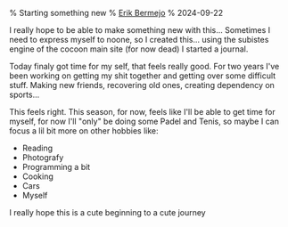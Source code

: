 % Starting something new
% [Erik Bermejo](https://github.com/MariposaGentil)
% 2024-09-22

I really hope to be able to make something new with this...
Sometimes I need to express myself to noone, so I created this... using the subistes engine of the cocoon main site (for now dead) I started a journal.

Today finaly got time for my self, that feels really good. For two years I've been working on getting my shit together and getting over some difficult stuff. Making new friends, recovering old ones, creating dependency on sports... 

This feels right. This season, for now, feels like I'll be able to get time for myself, for now I'll "only" be doing some Padel and Tenis, so maybe I can focus a lil bit more on other hobbies like: 

- Reading
- Photografy
- Programming a bit
- Cooking
- Cars
- Myself

I really hope this is a cute beginning to a cute journey
